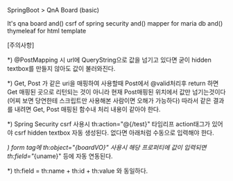 SpringBoot > QnA Board (basic)

It's qna board 
    and()
      csrf of spring security
    and()
      mapper for maria db
    and() 
      thymeleaf for html template

[주의사항]

*) @PostMapping 시 url에 QueryString으로 값을 넘기고 있다면 굳이 hidden textbox를 만들지 않아도 값이 불러와진다.

*) Get, Post 가 같은 uri을 매핑하여 사용할때
   Post에서 @valid처리후 return 하면 Get 매핑된 곳으로 리턴되는 것이 아니라 현재 Post매핑된 위치에서 값만 넘기는것이다
   (어찌 보면 당연한테 스크립트만 사용해본 사람이면 오해가 가능하다)
   따라서 같은 결과를 내려면 Get, Post 매핑된 함수내 처리 내용이 같아야 한다.
   
*) Spring Security csrf 사용시
   th:action="@{/test}"  타임리프 action태그가 있어야 csrf hidden textbox 자동 생성된다. 없다면 아래처럼 수동으로 입력해야 한다.
   
   <input type="hidden" th:name="${_csrf.parameterName}" th:value="${_csrf.token}">
   
*) form tag에 th:object="{boardVO}" 사용시
   해당 프로퍼티에 값이 입력되면 th:field="*{uname}" 등에 자동 연동된다.
   
*) th:field = th:name + th:id  + th:value 와 동일하다.
